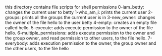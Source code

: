 this directory contains file scripts for shell permissions
0-iam_betty: changes the current user to betty
1-who_am_i:  prints the current user
2-groups: prints all the groups the current user is in
3-new_owner: changes the owner of the file hello to the user betty
4-empty: creates an empty file called hello.
5-execute: adds execute permission to the owner of the file hello.
6-multiple_permissions: adds execute permission to the owner and the group owner, and read permission to other users, to the file hello.
7-everybody: adds execution permission to the owner, the group owner and the other users, to the file hello
